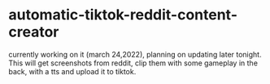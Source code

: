 # automatic-tiktok-reddit-content-creator
currently working on it (march 24,2022), planning on updating later tonight. This will get screenshots from reddit, clip them with some gameplay in the back, with a tts and upload it to tiktok.
